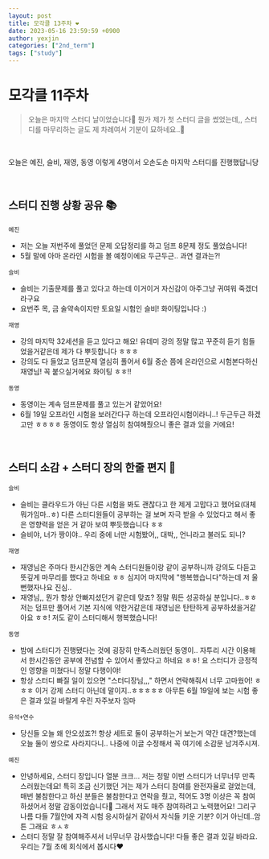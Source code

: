 ```yaml
---
layout: post
title: 모각클 13주차 ❤️
date: 2023-05-16 23:59:59 +0900
author: yexjin
categories: ["2nd_term"]
tags: ["study"]
---
```


# 모각클 11주차

> 오늘은 마지막 스터디 날이었습니다🥲 뭔가 제가 첫 스터디 글을 썼었는데,, 스터디를 마무리하는 글도 제 차례여서 기분이 묘하네요..🥺

<br>

오늘은 예진, 슬비, 재영, 동영 이렇게 4명이서 오손도손 마지막 스터디를 진행했답니당

<br>

## 스터디 진행 상황 공유 📚

`예진`

- 저는 오늘 저번주에 풀었던 문제 오답정리를 하고 덤프 8문제 정도 풀었습니다!
- 5월 말에 아마 온라인 시험을 볼 예정이에요 두근두근.. 과연 결과는?!

`슬비`

- 슬비는 기출문제를 풀고 있다고 하는데 이거이거 자신감이 아주그냥 귀여워 죽겠더라구요
- 요번주 목, 금 술약속이지만 토요일 시험인 슬비! 화이팅입니다 :)

`재영`

- 강의 마지막 32세션을 듣고 있다고 해요! 유데미 강의 정말 많고 꾸준히 듣기 힘들었을거같은데 제가 다 뿌듯합니다 ㅎㅎㅎ
- 강의도 다 들었고 덤프문제 열심히 풀어서 6월 중순 쯤에 온라인으로 시험본다하신 재영님! 꼭 붙으실거에요 화이팅 ㅎㅎ!!

`동영`

- 동영이는 계속 덤프문제를 풀고 있는거 같았어요!
- 6월 19일 오프라인 시험을 보러간다구 하는데 오프라인시험이라니..! 두근두근 하겠고만 ㅎㅎㅎㅎ 동영이도 항상 열심히 참여해줬으니 좋은 결과 있을 거에요!

<br>

## 스터디 소감 + 스터디 장의 한줄 편지 💌

`슬비`

- 슬비는 클라우드가 아닌 다른 시험을 봐도 괜찮다고 한 제게 고맙다고 했어요(대체뭐가임마..ㅎ) 다른 스터디원들이 공부하는 걸 보며 자극 받을 수 있었다고 해서 좋은 영향력을 얻은 거 같아 보여 뿌듯했습니다 ㅎㅎ
- 슬비야, 너가 짱이야.. 우리 중에 너만 시험봤어,, 대박,, 언니라고 불러도 되니?

`재영`

- 재영님은 주마다 한시간동안 계속 스터디원들이랑 같이 공부하니까 강의도 다듣고 뜻깊게 마무리를 했다고 하네요 ㅎㅎ 심지어 마지막에 "행복했습니다"하는데 저 울뻔했자나요 진심..
- 재영님,, 뭔가 항상 안빠지셨던거 같은데 맞죠? 정말 뭐든 성공하실 분입니다..ㅎㅎ 저는 덤프만 풀어서 기본 지식에 약한거같은데 재영님은 탄탄하게 공부하셨을거같아요 ㅎㅎ! 저도 같이 스터디해서 행복했습니다!

`동영`

- 밤에 스터디가 진행됐다는 것에 굉장히 만족스러웠던 동영이.. 자투리 시간 이용해서 한시간동안 공부에 전념할 수 있어서 좋았다고 하네요 ㅎㅎ! 요 스터디가 긍정적인 영향을 미쳤다니 정말 다행이야!
- 항상 스터디 빠질 일이 있으면 "스터디장님,,," 하면서 연락해줘서 너무 고마웠어! ㅎㅎㅎ 이거 강제 스터디 아닌데 말이지..ㅎㅎㅎㅎㅎ 아무튼 6월 19일에 보는 시험 좋은 결과 있길 바랄게 우린 자주보자 임마

`유석+연수`

- 당신들 오늘 왜 안오셨죠?! 항상 세트로 둘이 공부하는거 보는거 약간 대견?했는데 오늘 둘이 쌍으로 사라지다니.. 나중에 이글 수정해서 꼭 여기에 소감문 남겨주시져.

`예진`

- 안녕하세요, 스터디 장입니다 열분 크크... 저는 정말 이번 스터디가 너무너무 만족스러웠는데요! 특히 조금 신기했던 거는 제가 스터디 참여를 완전자율로 걸었는데, 매번 불참한다고 하신 분들은 불참한다고 연락을 줬고, 적어도 3명 이상은 꼭 참여하셨어서 정말 감동이었습니다🥺 그래서 저도 매주 참여하려고 노력했어요! 그리구 나름 다들 7월안에 자격 시험 응시하실거 같아서 자식들 키운 기분? 이거 아닌데..암튼 그래요 ㅎㅅㅎ
- 스터디 정말 잘 참여해주셔서 너무너무 감사했습니다! 다들 좋은 결과 있길 바라요. 우리는 7월 초에 회식에서 봅시다❤️
